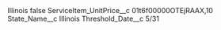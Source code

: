 <?xml version="1.0" encoding="UTF-8"?>
<CustomMetadata xmlns="http://soap.sforce.com/2006/04/metadata" xmlns:xsi="http://www.w3.org/2001/XMLSchema-instance" xmlns:xsd="http://www.w3.org/2001/XMLSchema">
    <label>Illinois</label>
    <protected>false</protected>
    <values>
        <field>ServiceItem_UnitPrice__c</field>
        <value xsi:type="xsd:string">01t6f00000OTEjRAAX,10</value>
    </values>
    <values>
        <field>State_Name__c</field>
        <value xsi:type="xsd:string">Illinois</value>
    </values>
    <values>
        <field>Threshold_Date__c</field>
        <value xsi:type="xsd:string">5/31</value>
    </values>
</CustomMetadata>
